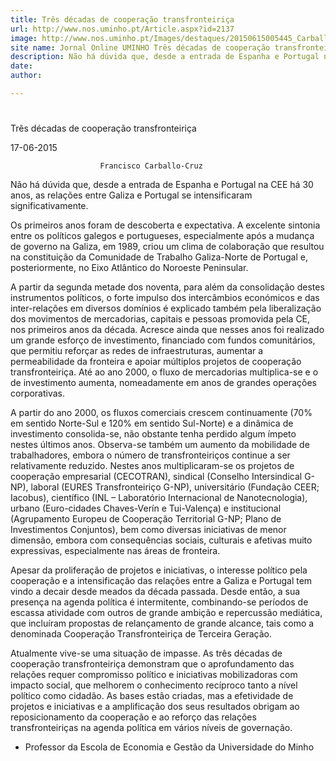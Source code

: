 ```yaml
---
title: Três décadas de cooperação transfronteiriça
url: http://www.nos.uminho.pt/Article.aspx?id=2137
image: http://www.nos.uminho.pt/Images/destaques/20150615005445_CarballoCruz.jpg
site name: Jornal Online UMINHO Três décadas de cooperação transfronteiriça
description: Não há dúvida que, desde a entrada de Espanha e Portugal na CEE há 30 anos, as relações entre Galiza e Portugal se intensificaram significativamente.
date: 
author: 

---
```


# 

Três décadas de cooperação transfronteiriça

17-06-2015

                        Francisco Carballo-Cruz

Não há dúvida que, desde a entrada de Espanha e Portugal na CEE há 30 anos, as relações entre Galiza e Portugal se intensificaram significativamente.

Os primeiros anos foram de descoberta e expectativa. A excelente sintonia entre os políticos galegos e portugueses, especialmente após a mudança de governo na Galiza, em 1989, criou um clima de colaboração que resultou na constituição da Comunidade de Trabalho Galiza-Norte de Portugal e, posteriormente, no Eixo Atlântico do Noroeste Peninsular.

A partir da segunda metade dos noventa, para além da consolidação destes instrumentos políticos, o forte impulso dos intercâmbios económicos e das inter-relações em diversos domínios é explicado também pela liberalização dos movimentos de mercadorias, capitais e pessoas promovida pela CE, nos primeiros anos da década. Acresce ainda que nesses anos foi realizado um grande esforço de investimento, financiado com fundos comunitários, que permitiu reforçar as redes de infraestruturas, aumentar a permeabilidade da fronteira e apoiar múltiplos projetos de cooperação transfronteiriça. Até ao ano 2000, o fluxo de mercadorias multiplica-se e o de investimento aumenta, nomeadamente em anos de grandes operações corporativas.

A partir do ano 2000, os fluxos comerciais crescem continuamente (70% em sentido Norte-Sul e 120% em sentido Sul-Norte) e a dinâmica de investimento consolida-se, não obstante tenha perdido algum ímpeto nestes últimos anos. Observa-se também um aumento da mobilidade de trabalhadores, embora o número de transfronteiriços continue a ser relativamente reduzido. Nestes anos multiplicaram-se os projetos de cooperação empresarial (CECOTRAN), sindical (Conselho Intersindical G-NP), laboral (EURES Transfronteiriço G-NP), universitário (Fundação CEER; Iacobus), científico (INL – Laboratório Internacional de Nanotecnologia), urbano (Euro-cidades Chaves-Verín e Tui-Valença) e institucional (Agrupamento Europeu de Cooperação Territorial G-NP; Plano de Investimentos Conjuntos), bem como diversas iniciativas de menor dimensão, embora com consequências sociais, culturais e afetivas muito expressivas, especialmente nas áreas de fronteira.

Apesar da proliferação de projetos e iniciativas, o interesse político pela cooperação e a intensificação das relações entre a Galiza e Portugal tem vindo a decair desde meados da década passada. Desde então, a sua presença na agenda política é intermitente, combinando-se períodos de escassa atividade com outros de grande ambição e repercussão mediática, que incluíram propostas de relançamento de grande alcance, tais como a denominada Cooperação Transfronteiriça de Terceira Geração.

Atualmente vive-se uma situação de impasse. As três décadas de cooperação transfronteiriça demonstram que o aprofundamento das relações requer compromisso político e iniciativas mobilizadoras com impacto social, que melhorem o conhecimento recíproco tanto a nível político como cidadão. As bases estão criadas, mas a efetividade de projetos e iniciativas e a amplificação dos seus resultados obrigam ao reposicionamento da cooperação e ao reforço das relações transfronteiriças na agenda política em vários níveis de governação.

* Professor da Escola de Economia e Gestão da Universidade do Minho


